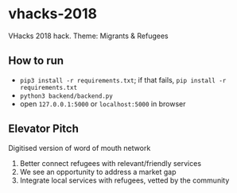 # vhacks-2018
VHacks 2018 hack. Theme: Migrants &amp; Refugees

## How to run

- `pip3 install -r requirements.txt`; if that fails, `pip install -r requirements.txt`
- `python3 backend/backend.py`
- open `127.0.0.1:5000` or `localhost:5000` in browser

## Elevator Pitch
Digitised version of word of mouth network

1) Better connect refugees with relevant/friendly services
2) We see an opportunity to address a market gap
3) Integrate local services with refugees, vetted by the community
